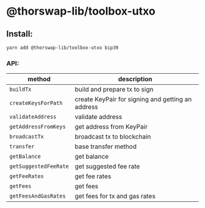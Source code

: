 # @thorswap-lib/toolbox-utxo

## Install:

```bash
yarn add @thorswap-lib/toolbox-utxo bip39
```

### API:

| method                | description                                       |
| --------------------- | ------------------------------------------------- |
| `buildTx`             | build and prepare tx to sign                      |
| `createKeysForPath`   | create KeyPair for signing and getting an address |
| `validateAddress`     | validate address                                  |
| `getAddressFromKeys`  | get address from KeyPair                          |
| `broadcastTx`         | broadcast tx to blockchain                        |
| `transfer`            | base transfer method                              |
| `getBalance`          | get balance                                       |
| `getSuggestedFeeRate` | get suggested fee rate                            |
| `getFeeRates`         | get fee rates                                     |
| `getFees`             | get fees                                          |
| `getFeesAndGasRates`  | get fees for tx and gas rates                     |
